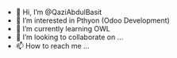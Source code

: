 - 👋 Hi, I’m @QaziAbdulBasit
- 👀 I’m interested in Pthyon (Odoo Development) 
- 🌱 I’m currently learning OWL
- 💞️ I’m looking to collaborate on ...
- 📫 How to reach me ...

<!---
QaziAbdulBasit/QaziAbdulBasit is a ✨ special ✨ repository because its `README.md` (this file) appears on your GitHub profile.
You can click the Preview link to take a look at your changes.
--->
